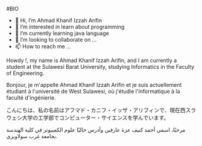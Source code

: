 #BIO
- 👋 Hi, I’m Ahmad Khanif Izzah Arifin
- 👀 I’m interested in learn about programming
- 🌱 I’m currently learning java language
- 💞️ I’m looking to collaborate on ...
- 📫 How to reach me ...

Howdy !, my name is Ahmad Khanif Izzah Arifin, and I am currently a student at the Sulawesi Barat University, studying Informatics in the Faculty of Engineering.

Bonjour, je m'appelle Ahmad Khanif Izzah Arifin et je suis actuellement étudiant à l'université de West Sulawesi, où j'étudie l'informatique à la faculté d'ingénierie.

こんにちは、私の名前はアフマド・カニフ・イッザ・アリフィンで、現在西スラウェシ大学の工学部でコンピューター・サイエンスを学んでいます。

مرحبًا، اسمي أحمد كنيف عزة عارفين وأدرس حاليًا علوم الكمبيوتر في كلية الهندسة بجامعة غرب سولاويزي.
<!---
khanif13/khanif13 is a ✨ special ✨ repository because its `README.md` (this file) appears on your GitHub profile.
You can click the Preview link to take a look at your changes.
--->
